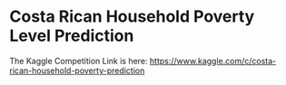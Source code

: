 # Costa Rican Household Poverty Level Prediction
The Kaggle Competition Link is here: 
https://www.kaggle.com/c/costa-rican-household-poverty-prediction
